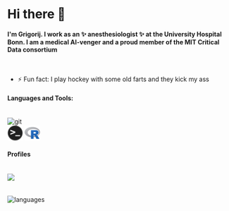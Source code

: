 <br>

# Hi there 👋

#### I'm Grigorij. I work as an ✨  anesthesiologist ✨ at the University Hospital Bonn. I am a medical AI-venger and a proud member of the MIT Critical Data consortium

<br>

- ⚡ Fun fact: I play hockey with some old farts and they kick my ass

#### Languages and Tools:
<br>
<img alt="git" src="https://img.shields.io/badge/-Git-F05032?style=flat-square&logo=git&logoColor=white" />
<div class="inline-block">
<img height="35px" width="35px"
     src="https://raw.githubusercontent.com/github/explore/80688e429a7d4ef2fca1e82350fe8e3517d3494d/topics/terminal/terminal.png" />
<img height="35px" width="35px" 
     src="https://raw.githubusercontent.com/github/explore/80688e429a7d4ef2fca1e82350fe8e3517d3494d/topics/r/r.png" />
</div>


#### Profiles
<br>
<div class="inline-block">
 <img src="https://www.codewars.com/users/GrigorijSchleifer/badges/large">
</div>

<br/>


<!-- ![Grigorij's GitHub stats](https://github-readme-stats.vercel.app/api?username=grigorijschleifer&hide=contribs,prs&show_icons=true&theme=dracula) -->

![languages](https://github-readme-stats.vercel.app/api/top-langs/?username=grigorijschleifer&hide=scss&layout=compact&theme=tokyonight)

<!-- <p>&nbsp;<img align="center" src="https://github-readme-stats.vercel.app/api?username=grigorijschleifer&show_icons=true&locale=en" alt="grigorijschleifer" /></p> -->
